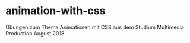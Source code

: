 # animation-with-css
Übungen zum Thema Animationen mit CSS aus dem Studium Multimedia Production August 2018

